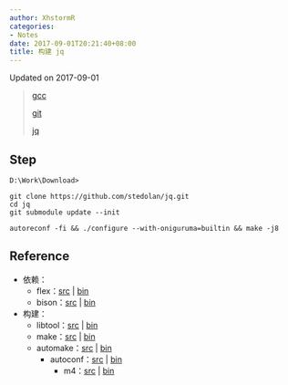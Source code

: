 ```yaml
---
author: XhstormR
categories:
- Notes
date: 2017-09-01T20:21:40+08:00
title: 构建 jq
---
```


<!--more-->

Updated on 2017-09-01

> [gcc](https://sourceforge.net/projects/mingw-w64/files/Toolchains%20targetting%20Win64/Personal%20Builds/mingw-builds/7.2.0/threads-win32/seh/)
>
> [git](https://github.com/git-for-windows/git/releases/latest)
>
> [jq](https://github.com/stedolan/jq.git)

## Step
```
D:\Work\Download>

git clone https://github.com/stedolan/jq.git
cd jq
git submodule update --init

autoreconf -fi && ./configure --with-oniguruma=builtin && make -j8
```

## Reference
* 依赖：
  * flex：[src](https://github.com/westes/flex/releases/latest) | [bin](https://mirrors.ustc.edu.cn/msys2/msys/x86_64/flex-2.6.4-1-x86_64.pkg.tar.xz)
  * bison：[src](https://ftp.gnu.org/gnu/bison/?C=M;O=D) | [bin](https://mirrors.ustc.edu.cn/msys2/msys/x86_64/bison-3.0.4-1-x86_64.pkg.tar.xz)
* 构建：
  * libtool：[src](https://ftp.gnu.org/gnu/libtool/?C=M;O=D) | [bin](https://mirrors.ustc.edu.cn/msys2/msys/x86_64/libtool-2.4.6-2-x86_64.pkg.tar.xz)
  * make：[src](https://ftp.gnu.org/gnu/make/?C=M;O=D) | [bin](https://mirrors.ustc.edu.cn/msys2/msys/x86_64/make-4.2.1-1-x86_64.pkg.tar.xz)
  * automake：[src](https://ftp.gnu.org/gnu/automake/?C=M;O=D) | [bin](https://mirrors.ustc.edu.cn/msys2/msys/x86_64/automake1.15-1.15-2-any.pkg.tar.xz)
      * autoconf：[src](https://ftp.gnu.org/gnu/autoconf/?C=M;O=D) | [bin](https://mirrors.ustc.edu.cn/msys2/msys/x86_64/autoconf-2.69-3-any.pkg.tar.xz)
          * m4：[src](https://ftp.gnu.org/gnu/m4/?C=M;O=D) | [bin](https://mirrors.ustc.edu.cn/msys2/msys/x86_64/m4-1.4.18-1-x86_64.pkg.tar.xz)
